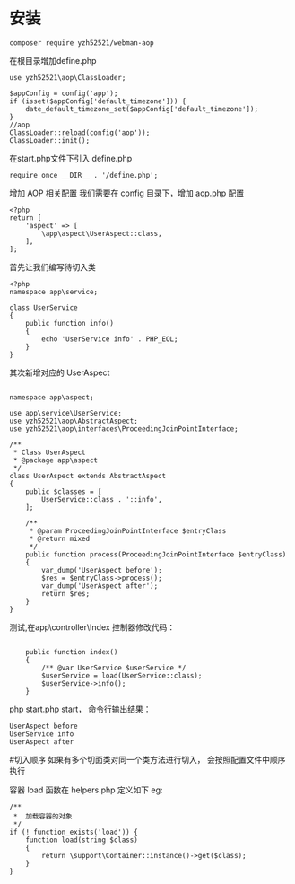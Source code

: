 # 安装
```
composer require yzh52521/webman-aop
```
在根目录增加define.php
```
use yzh52521\aop\ClassLoader;

$appConfig = config('app');
if (isset($appConfig['default_timezone'])) {
    date_default_timezone_set($appConfig['default_timezone']);
}
//aop
ClassLoader::reload(config('aop'));
ClassLoader::init();
```

在start.php文件下引入 define.php
```
require_once __DIR__ . '/define.php';

```

增加 AOP 相关配置
我们需要在 config 目录下，增加 aop.php 配置
```
<?php
return [
    'aspect' => [
        \app\aspect\UserAspect::class,
    ],
];
```
首先让我们编写待切入类 
```
<?php
namespace app\service;

class UserService
{
    public function info()
    {
        echo 'UserService info' . PHP_EOL;
    }
}
```
其次新增对应的 UserAspect

```

namespace app\aspect;

use app\service\UserService;
use yzh52521\aop\AbstractAspect;
use yzh52521\aop\interfaces\ProceedingJoinPointInterface;

/**
 * Class UserAspect
 * @package app\aspect
 */
class UserAspect extends AbstractAspect
{
    public $classes = [
        UserService::class . '::info',
    ];

    /**
     * @param ProceedingJoinPointInterface $entryClass
     * @return mixed
     */
    public function process(ProceedingJoinPointInterface $entryClass)
    {
        var_dump('UserAspect before');
        $res = $entryClass->process();
        var_dump('UserAspect after');
        return $res;
    }
}
```

测试,在app\controller\Index 控制器修改代码：

```

    public function index()
    {
        /** @var UserService $userService */
        $userService = load(UserService::class);
        $userService->info();
    }

```
php start.php start， 命令行输出结果：
```
UserAspect before 
UserService info
UserAspect after 
```
#切入顺序
如果有多个切面类对同一个类方法进行切入， 会按照配置文件中顺序执行

容器 load 函数在 helpers.php 定义如下 eg:
```
/**
 *  加载容器的对象
 */
if (! function_exists('load')) {
    function load(string $class)
    {
        return \support\Container::instance()->get($class);
    }
}
```



